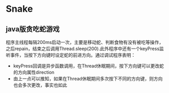 # Snake
## java版贪吃蛇游戏
程序主线程每隔200ms启动一次，主要是移动蛇、判断食物有没有被吃等操作，之后repain，结束之后调用Thread.sleep(200).此外程序中还有一个keyPress监听事件，当按下方向键时设定蛇的前进方向。通过调试程序表明：
  - keyPress回调是异步函数调用，在Thread休眠期间，按下方向键可以更改蛇的方向属性direction
  - 由上一点可以推知，如果在Thread休眠期间多次按下不同的方向键，则方向也会多次更改，事实也如此
